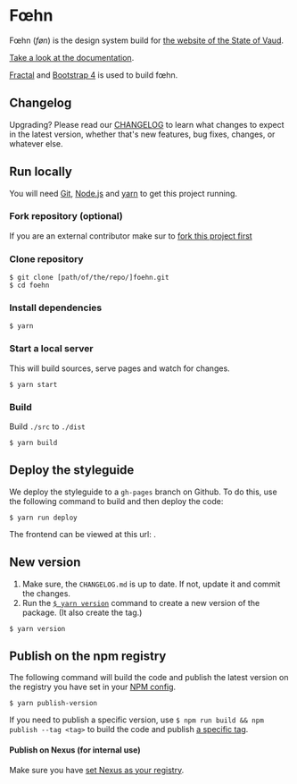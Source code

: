# Fœhn

Fœhn (*føn*) is the design system build for [the website of the State of Vaud](http://www.vd.ch/).

[Take a look at the documentation](http://dsi-vd.github.io/foehn/).

[Fractal](http://fractal.build/) and [Bootstrap 4](http://v4-alpha.getbootstrap.com/) is used to build fœhn.

## Changelog

Upgrading? Please read our [CHANGELOG](https://github.com/DSI-VD/foehn/blob/master/CHANGELOG.md) to learn what changes to expect in the latest version, whether that's new features, bug fixes, changes, or whatever else.

## Run locally

You will need [Git](https://help.github.com/articles/set-up-git/),
[Node.js](https://nodejs.org/) and [yarn](https://yarnpkg.com/) to get this
project running.

### Fork repository (optional)

If you are an external contributor make sur to [fork this project
first](https://help.github.com/articles/fork-a-repo/)

### Clone repository

```shell
$ git clone [path/of/the/repo/]foehn.git
$ cd foehn
```

### Install dependencies

```shell
$ yarn
```

### Start a local server

This will build sources, serve pages and watch for changes.

```shell
$ yarn start
```

### Build

Build `./src` to `./dist`

```shell
$ yarn build
```

## Deploy the styleguide

We deploy the styleguide to a `gh-pages` branch on Github. To do this, use the
following command to build and then deploy the code:

```shell
$ yarn run deploy
```

The frontend can be viewed at this url: [](http://dsi-vd.github.io/foehn/).

## New version

1. Make sure, the `CHANGELOG.md` is up to date. If not, update it and commit the changes.
1. Run the [`$ yarn version`](https://yarnpkg.com/fr/docs/cli/version) command
   to create a new version of the package. (It also create the tag.)

```shell
$ yarn version
```

## Publish on the npm registry

The following command will build the code and publish the latest version on the
registry you have set in your [NPM config](https://docs.npmjs.com/cli/config).

```shell
$ yarn publish-version
```

If you need to publish a specific version, use `$ npm run build && npm publish --tag <tag>` to build the code and publish [a specific tag](https://docs.npmjs.com/cli/publish).

#### Publish on Nexus (for internal use)

Make sure you have [set Nexus as your registry](https://portail.etat-de-vaud.ch/outils/dsiwiki/x/HABSGw).

